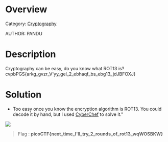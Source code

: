 # Overview 
Category: [Cryptography]()

AUTHOR: PANDU

# Description
Cryptography can be easy, do you know what ROT13 is? cvpbPGS{arkg_gvzr_V'yy_gel_2_ebhaqf_bs_ebg13_jdJBFOXJ}

# Solution
- Too easy once you know the encryption algorithm is ROT13. You could decode it by hand, but I used [CyberChef](https://cyberchef.org/) to solve it."

<img src ="https://i.imgur.com/szTdPqV.png">

>Flag : **picoCTF{next_time_I'll_try_2_rounds_of_rot13_wqWOSBKW}**